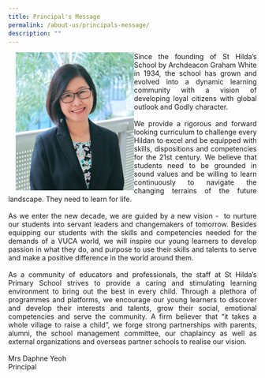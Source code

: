 ```yaml
---
title: Principal's Message
permalink: /about-us/principals-message/
description: ""
---
```

<img src="/images/Daphne%20Leong.jpg" style="width:240px;height:280px;margin-left:15px;" align = "left">

<div style="text-align: justify;">Since the founding of St Hilda’s School by Archdeacon Graham White in 1934, the school has grown and evolved into a dynamic learning community with a vision of developing loyal citizens with global outlook and Godly character.</div><br>

<div style="text-align: justify;">We provide a rigorous and forward looking curriculum to challenge every Hildan to excel and be equipped with skills, dispositions and competencies for the 21st century. We believe that students need to be grounded in sound values and be willing to learn continuously to navigate the changing terrains of the future landscape. They need to learn for life.</div><br>

<div style="text-align: justify;">As we enter the new decade, we are guided by a new vision -  to nurture our students into servant leaders and changemakers of tomorrow. Besides equipping our students with the skills and competencies needed for the demands of a VUCA world, we will inspire our young learners to develop passion in what they do, and purpose to use their skills and talents to serve and make a positive difference in the world around them.</div><br>

<div style="text-align: justify;">As a community of educators and professionals, the staff at St Hilda’s Primary School strives to provide a caring and stimulating learning environment to bring out the best in every child. Through a plethora of programmes and platforms, we encourage our young learners to discover and develop their interests and talents, grow their social, emotional competencies and serve the community. A firm believer that “it takes a whole village to raise a child”, we forge strong partnerships with parents, alumni, the school management committee, our chaplaincy as well as external organizations and overseas partner schools to realise our vision. </div><br>

  

<div style="text-align: justify;">Mrs Daphne Yeoh<br>
Principal</div>